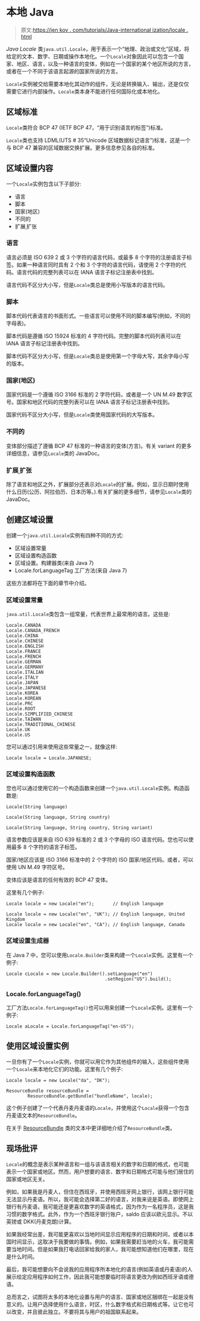# 本地 Java

> 原文:[https://jen kov . com/tutorials/Java-international ization/locale . html](https://jenkov.com/tutorials/java-internationalization/locale.html)

*Java* *Locale* 类`java.util.Locale`，用于表示一个“地理、政治或文化”区域，将给定的文本、数字、日期或操作本地化。一个`Locale`对象因此可以包含一个国家、地区、语言，以及一种语言的变体，例如在一个国家的某个地区所说的方言，或者在一个不同于该语言起源的国家所说的方言。

`Locale`实例被交给需要本地化其动作的组件，无论是转换输入、输出，还是仅仅需要它进行内部操作。`Locale`类本身不能进行任何国际化或本地化。

## 区域标准

`Locale`类符合 BCP 47 (IETF BCP 47，“用于识别语言的标签”)标准。

`Locale`类也支持 LDML(UTS # 35“Unicode 区域数据标记语言”)标准，这是一个与 BCP 47 兼容的区域数据交换扩展。更多信息参见各自的标准。

## 区域设置内容

一个`Locale`实例包含以下子部分:

*   语言
*   脚本
*   国家(地区)
*   不同的
*   扩展ˌ扩张

### 语言

语言必须是 ISO 639 2 或 3 个字符的语言代码，或最多 8 个字符的注册语言子标签。如果一种语言同时具有 2 个和 3 个字符的语言代码，请使用 2 个字符的代码。语言代码的完整列表可以在 IANA 语言子标记注册表中找到。

语言代码不区分大小写，但是`Locale`类总是使用小写版本的语言代码。

### 脚本

脚本代码代表语言的书面形式。一些语言可以使用不同的脚本编写(例如，不同的字母表)。

脚本代码是遵循 ISO 15924 标准的 4 字符代码。完整的脚本代码列表可以在 IANA 语言子标记注册表中找到。

脚本代码不区分大小写，但是`Locale`类总是使用第一个字母大写，其余字母小写的版本。

### 国家(地区)

国家代码是一个遵循 ISO 3166 标准的 2 字符代码，或者是一个 UN M.49 数字区号。国家和地区代码的完整列表可以在 IANA 语言子标记注册表中找到。

国家代码不区分大小写，但是`Locale`类使用国家代码的大写版本。

### 不同的

变体部分描述了遵循 BCP 47 标准的一种语言的变体(方言)。有关 variant 的更多详细信息，请参见`Locale`类的 JavaDoc。

### 扩展ˌ扩张

除了语言和地区之外，扩展部分还表示对`Locale`的扩展。例如，显示日期时使用什么日历(公历、阿拉伯历、日本历等。).有关扩展的更多细节，请参见`Locale`类的 JavaDoc。

## 创建区域设置

创建一个`java.util.Locale`实例有四种不同的方式:

*   区域设置常量
*   区域设置构造函数
*   区域设置。构建器类(来自 Java 7)
*   Locale.forLanguageTag 工厂方法(来自 Java 7)

这些方法都将在下面的章节中介绍。

### 区域设置常量

`java.util.Locale`类包含一组常量，代表世界上最常用的语言。这些是:

```
Locale.CANADA
Locale.CANADA_FRENCH
Locale.CHINA
Locale.CHINESE
Locale.ENGLISH
Locale.FRANCE
Locale.FRENCH
Locale.GERMAN
Locale.GERMANY
Locale.ITALIAN
Locale.ITALY
Locale.JAPAN
Locale.JAPANESE
Locale.KOREA
Locale.KOREAN
Locale.PRC
Locale.ROOT
Locale.SIMPLIFIED_CHINESE
Locale.TAIWAN
Locale.TRADITIONAL_CHINESE
Locale.UK
Locale.US

```

您可以通过引用来使用这些常量之一，就像这样:

```
Locale locale = Locale.JAPANESE;

```

### 区域设置构造函数

您也可以通过使用它的一个构造函数来创建一个`java.util.Locale`实例。构造函数是:

```
Locale(String language)

Locale(String language, String country)

Locale(String language, String country, String variant)

```

语言参数应该是来自 ISO 639 标准的 2 或 3 个字母的 ISO 语言代码。您也可以使用最多 8 个字符的语言子标签。

国家/地区应该是 ISO 3166 标准中的 2 个字符的 ISO 国家/地区代码。或者，可以使用 UN M.49 字符区号。

变体应该是语言的任何有效的 BCP 47 变体。

这里有几个例子:

```
Locale locale = new Locale("en");       // English language

Locale locale = new Locale("en", "UK"); // English language, United Kingdom
Locale locale = new Locale("en", "CA"); // English language, Canada

```

### 区域设置生成器

在 Java 7 中，您可以使用`Locale.Builder`类来构建一个`Locale`实例。这里有一个例子:

```
Locale cLocale = new Locale.Builder().setLanguage("en")
                                     .setRegion("US").build();

```

### Locale.forLanguageTag()

工厂方法`Locale.forLanguageTag()`也可以用来创建一个`Locale`实例。这里有一个例子:

```
Locale aLocale = Locale.forLanguageTag("en-US");

```

## 使用区域设置实例

一旦你有了一个`Locale`实例，你就可以用它作为其他组件的输入，这些组件使用一个`Locale`来本地化它们的功能。这里有几个例子:

```
Locale locale = new Locale("da", "DK");

ResourceBundle resourceBundle =
        ResourceBundle.getBundle("bundleName", locale);

```

这个例子创建了一个代表丹麦丹麦语的`Locale`，并使用这个`Locale`获得一个包含丹麦语文本的`ResourceBundle`。

在关于 [ResourceBundle](resourcebundle.html) 类的文本中更详细地介绍了`ResourceBundle`类。

## 现场批评

`Locale`的概念是表示某种语言和一组与该语言相关的数字和日期的格式，也可能表示一个国家或地区。然而，用户想要的语言、数字和日期格式可能与他们居住的国家或地区无关。

例如，如果我是丹麦人，但住在西班牙，并使用西班牙网上银行，该网上银行可能无法显示丹麦语。所以，我可能会选择第二好的语言，对我来说是英语。即使网上银行有丹麦语，我可能还是更喜欢数字的英语格式，因为作为一名程序员，这是我习惯的数字格式。此外，作为一个西班牙银行账户，saldo 应该以欧元显示。不以英镑或 DKK(丹麦克朗)计算。

如果我经常出差，我可能更喜欢以当地时间显示应用程序的日期和时间，或者以本国时间显示，这取决于我要做的事情。例如，如果我需要赶当地的火车，我可能需要当地时间。但是如果我打电话回家给我的家人，我可能想知道他们在哪里，现在是什么时间。

最后，我可能想要向不会说我的应用程序所本地化的语言(例如英语或丹麦语)的人展示给定应用程序如何工作，因此我可能想要临时将语言更改为例如西班牙语或德语。

总而言之，试图将太多的本地化设置与用户的语言、国家或地区捆绑在一起是没有意义的。让用户选择使用什么语言，时区，什么数字格式和日期格式等。让它也可以改变，并且彼此独立。不要将其与用户的祖国联系起来。
